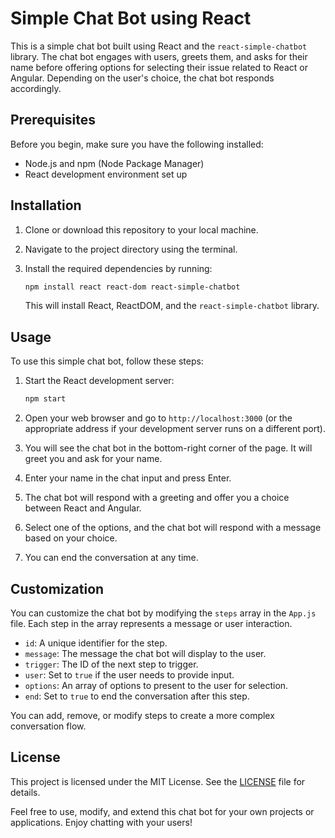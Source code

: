 # Simple Chat Bot using React

This is a simple chat bot built using React and the `react-simple-chatbot` library. The chat bot engages with users, greets them, and asks for their name before offering options for selecting their issue related to React or Angular. Depending on the user's choice, the chat bot responds accordingly.

## Prerequisites

Before you begin, make sure you have the following installed:

- Node.js and npm (Node Package Manager)
- React development environment set up

## Installation

1. Clone or download this repository to your local machine.
2. Navigate to the project directory using the terminal.
3. Install the required dependencies by running:

   ```bash
   npm install react react-dom react-simple-chatbot
   ```

   This will install React, ReactDOM, and the `react-simple-chatbot` library.

## Usage

To use this simple chat bot, follow these steps:

1. Start the React development server:

   ```bash
   npm start
   ```

2. Open your web browser and go to `http://localhost:3000` (or the appropriate address if your development server runs on a different port).

3. You will see the chat bot in the bottom-right corner of the page. It will greet you and ask for your name.

4. Enter your name in the chat input and press Enter.

5. The chat bot will respond with a greeting and offer you a choice between React and Angular.

6. Select one of the options, and the chat bot will respond with a message based on your choice.

7. You can end the conversation at any time.

## Customization

You can customize the chat bot by modifying the `steps` array in the `App.js` file. Each step in the array represents a message or user interaction.

- `id`: A unique identifier for the step.
- `message`: The message the chat bot will display to the user.
- `trigger`: The ID of the next step to trigger.
- `user`: Set to `true` if the user needs to provide input.
- `options`: An array of options to present to the user for selection.
- `end`: Set to `true` to end the conversation after this step.

You can add, remove, or modify steps to create a more complex conversation flow.

## License

This project is licensed under the MIT License. See the [LICENSE](LICENSE) file for details.

Feel free to use, modify, and extend this chat bot for your own projects or applications. Enjoy chatting with your users!
